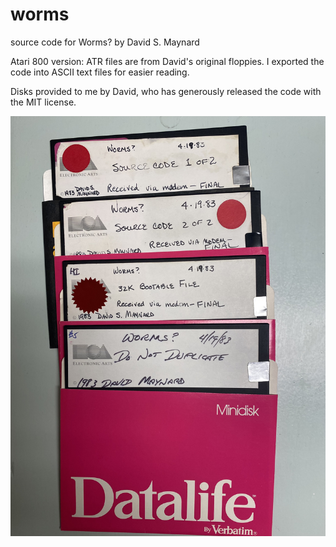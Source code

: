 # worms
source code for Worms? by David S. Maynard

Atari 800 version: ATR files are from David's original floppies. I exported the code into ASCII text files for easier reading.

Disks provided to me by David, who has generously released the code with the MIT license.

![photo of the Atari floppy disks](worms_atari_disks.jpg)
